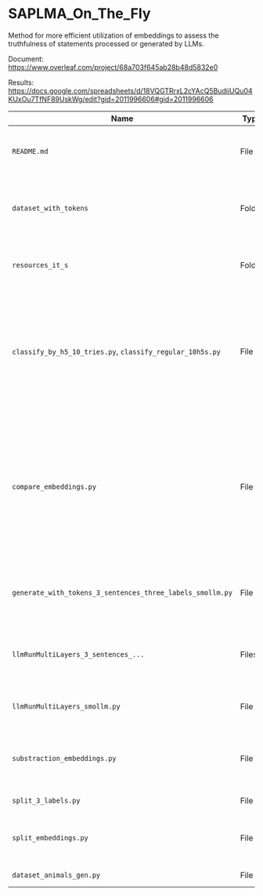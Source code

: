 # SAPLMA_On_The_Fly
Method  for more efficient utilization of embeddings to assess the truthfulness of statements processed or generated by LLMs. 

Document: https://www.overleaf.com/project/68a703f645ab28b48d5832e0

Results: https://docs.google.com/spreadsheets/d/18VQGTRrxL2cYAcQ5BudiiUQu04KUxOu7TfNF89UskWg/edit?gid=2011996606#gid=2011996606

| Name                | Type     | Description                                                  |
|---------------------|----------|--------------------------------------------------------------|
| `README.md`         | File     | This file; explains the project and usage instructions.    
| `dataset_with_tokens`|Folder   | This folder contains dataset files with labels and tokens per sentence|
|`resources_it_s`     | Folder   | This folder contains dataset with "It is .." sentence concatenated|
|`classify_by_h5_10_tries.py`, `classify_regular_10h5s.py`| File| These script predicts the Truth/Falsehood according to previously trained classifier (h5 file) and test of some new created or changed dataset|
|`compare_embeddings.py`|File| Compares embeddings from two different files (After cutting the embeddings to 1st, 2nd and 3rd sentences' embeddings, comparing the embeddings ro source embeddings of all 3 kind of embeddings)|
|`generate_with_tokens_3_sentences_three_labels_smollm.py`| File| Add token to dataset file of last token location of each of the 3 sentences|
|`llmRunMultiLayers_3_sentences_...`|Files| Generate embeddings of last token for 1st. 2nd and 3rd sentences accordingly|
|`llmRunMultiLayers_smollm.py`|File| Generate embeddings of last token for "It is .." dataset|
|`substraction_embeddings.py`|File|substract embeddings third from second, second from first, first -0|
|`split_3_labels.py`|File|Old splitting method|
|`split_embeddings.py`|File| Generate 1 sentence data from 3 sentences datas.|
|`dataset_animals_gen.py`| File| Creates animals "It is .." dataset.|
